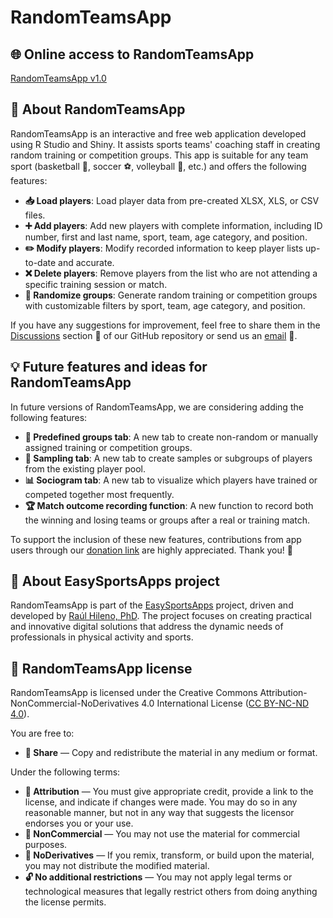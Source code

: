 # RandomTeamsApp

## 🌐 Online access to RandomTeamsApp

[RandomTeamsApp v1.0](https://easysportsapps.shinyapps.io/randomteamsapp/)

## 📝 About RandomTeamsApp

RandomTeamsApp is an interactive and free web application developed using R Studio and Shiny. It assists sports teams' coaching staff in creating random training or competition groups. This app is suitable for any team sport (basketball 🏀, soccer ⚽, volleyball 🏐, etc.) and offers the following features:

- **📥 Load players**: Load player data from pre-created XLSX, XLS, or CSV files.
- **➕ Add players**: Add new players with complete information, including ID number, first and last name, sport, team, age category, and position.
- **✏️ Modify players**: Modify recorded information to keep player lists up-to-date and accurate.
- **❌ Delete players**: Remove players from the list who are not attending a specific training session or match.
- **🎲 Randomize groups**: Generate random training or competition groups with customizable filters by sport, team, age category, and position.

If you have any suggestions for improvement, feel free to share them in the [Discussions](https://github.com/EasySportsApps/RandomTeamsApp/discussions) section 💬 of our GitHub repository or send us an [email](mailto:easysportsappsproject@gmail.com) 📧.  

## 💡 Future features and ideas for RandomTeamsApp

In future versions of RandomTeamsApp, we are considering adding the following features:

- **📑 Predefined groups tab**: A new tab to create non-random or manually assigned training or competition groups.
- **🔢 Sampling tab**: A new tab to create samples or subgroups of players from the existing player pool.
- **📊 Sociogram tab**: A new tab to visualize which players have trained or competed together most frequently.
- **🏆 Match outcome recording function**: A new function to record both the winning and losing teams or groups after a real or training match.

To support the inclusion of these new features, contributions from app users through our [donation link](https://paypal.me/rhileno?country.x=ES&locale.x=es_ES) are highly appreciated. Thank you! 🙏

## 📝 About EasySportsApps project

RandomTeamsApp is part of the [EasySportsApps](https://github.com/EasySportsApps) project, driven and developed by [Raúl Hileno, PhD](https://orcid.org/0000-0003-3447-395X). The project focuses on creating practical and innovative digital solutions that address the dynamic needs of professionals in physical activity and sports.

## 📜 RandomTeamsApp license

RandomTeamsApp is licensed under the Creative Commons Attribution-NonCommercial-NoDerivatives 4.0 International License ([CC BY-NC-ND 4.0](https://creativecommons.org/licenses/by-nc-nd/4.0/)).

You are free to:
- **🔗 Share** — Copy and redistribute the material in any medium or format.

Under the following terms:
- **📛 Attribution** — You must give appropriate credit, provide a link to the license, and indicate if changes were made. You may do so in any reasonable manner, but not in any way that suggests the licensor endorses you or your use.
- **🚫 NonCommercial** — You may not use the material for commercial purposes.
- **🚷 NoDerivatives** — If you remix, transform, or build upon the material, you may not distribute the modified material.
- **🔓 No additional restrictions** — You may not apply legal terms or technological measures that legally restrict others from doing anything the license permits.
